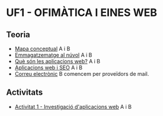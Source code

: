 # UF1 - OFIMÀTICA I EINES WEB

## Teoria

- [Mapa conceptual](mapa.png) A i B
- [Emmagatzematge al núvol](nuvol.pdf) A i B
- [Què són les aplicacions web?](teoria2.pdf) A i B
- [Aplicacions web i SEO](aplicacions.md) A i B
- [Correu electrònic](correu.md) B comencem per proveïdors de mail.

## Activitats

- [Activitat 1 - Investigació d'aplicacions web](activitat1.md) A i B
